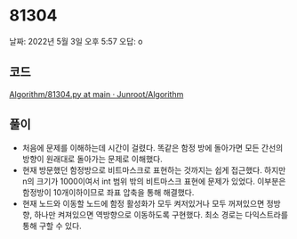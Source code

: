 # 81304

날짜: 2022년 5월 3일 오후 5:57
오답: o

## 코드

[Algorithm/81304.py at main · Junroot/Algorithm](https://github.com/Junroot/Algorithm/blob/main/programmers/81304.py)

## 풀이

- 처음에 문제를 이해하는데 시간이 걸렸다. 똑같은 함정 방에 돌아가면 모든 간선의 방향이 원래대로 돌아가는 문제로 이해했다.
- 현재 방문했던 함정방으로 비트마스크로 표현하는 것까지는 쉽게 접근했다. 하지만 n의 크기가 1000이여서 int 범위 밖의 비트마스크 표현에 문제가 있었다. 이부분은 함정방이 10개이하이므로 좌표 압축을 통해 해결했다.
- 현재 노드와 이동할 노드에 함정 활성화가 모두 켜저있거나 모두 꺼져있으면 정방향, 하나만 켜져있으면 역방향으로 이동하도록 구현했다. 최소 경로는 다익스트라를 통해 구할 수 있다.